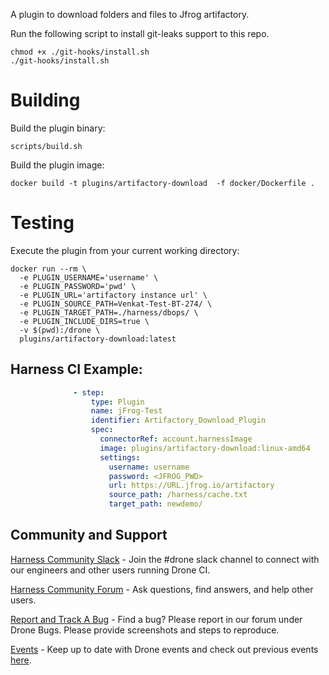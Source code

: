 A plugin to download folders and files to Jfrog artifactory.

Run the following script to install git-leaks support to this repo.
```
chmod +x ./git-hooks/install.sh
./git-hooks/install.sh
```

# Building

Build the plugin binary:

```text
scripts/build.sh
```

Build the plugin image:

```text
docker build -t plugins/artifactory-download  -f docker/Dockerfile .
```

# Testing

Execute the plugin from your current working directory:

```text
docker run --rm \
  -e PLUGIN_USERNAME='username' \
  -e PLUGIN_PASSWORD='pwd' \
  -e PLUGIN_URL='artifactory instance url' \
  -e PLUGIN_SOURCE_PATH=Venkat-Test-BT-274/ \
  -e PLUGIN_TARGET_PATH=./harness/dbops/ \
  -e PLUGIN_INCLUDE_DIRS=true \
  -v $(pwd):/drone \
  plugins/artifactory-download:latest
```

## Harness CI Example:
```yaml
              - step:
                  type: Plugin
                  name: jFrog-Test
                  identifier: Artifactory_Download_Plugin
                  spec:
                    connectorRef: account.harnessImage
                    image: plugins/artifactory-download:linux-amd64
                    settings:
                      username: username
                      password: <JFROG_PWD>
                      url: https://URL.jfrog.io/artifactory
                      source_path: /harness/cache.txt
                      target_path: newdemo/
```

## Community and Support
[Harness Community Slack](https://join.slack.com/t/harnesscommunity/shared_invite/zt-y4hdqh7p-RVuEQyIl5Hcx4Ck8VCvzBw) - Join the #drone slack channel to connect with our engineers and other users running Drone CI.

[Harness Community Forum](https://community.harness.io/) - Ask questions, find answers, and help other users.

[Report and Track A Bug](https://community.harness.io/c/bugs/17) - Find a bug? Please report in our forum under Drone Bugs. Please provide screenshots and steps to reproduce. 

[Events](https://www.meetup.com/harness/) - Keep up to date with Drone events and check out previous events [here](https://www.youtube.com/watch?v=Oq34ImUGcHA&list=PLXsYHFsLmqf3zwelQDAKoVNmLeqcVsD9o).
